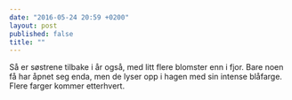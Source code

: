 ```yaml
---
date: "2016-05-24 20:59 +0200"
layout: post
published: false
title: ""
---
```


Så er søstrene tilbake i år også, med litt flere blomster enn i fjor. Bare noen få har åpnet seg enda, men de lyser opp i hagen med sin intense blåfarge. Flere farger kommer etterhvert.

